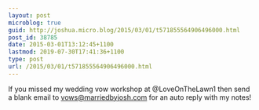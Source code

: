 ```yaml
---
layout: post
microblog: true
guid: http://joshua.micro.blog/2015/03/01/t571855564906496000.html
post_id: 38785
date: 2015-03-01T13:12:45+1100
lastmod: 2019-07-30T17:41:36+1100
type: post
url: /2015/03/01/t571855564906496000.html
---
```

If you missed my wedding vow workshop at @LoveOnTheLawn1 then send a blank email to vows@marriedbyjosh.com for an auto reply with my notes!
